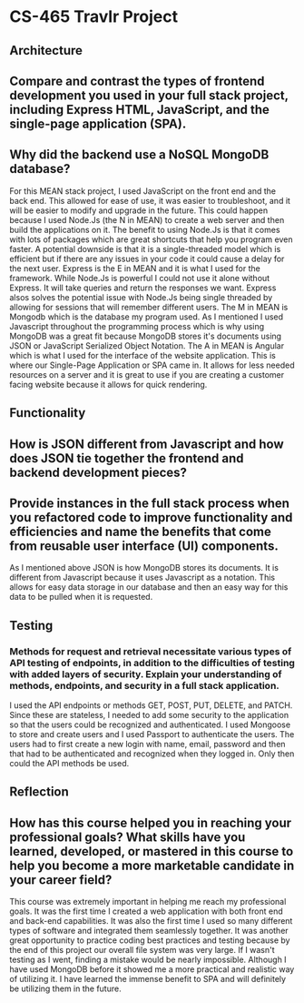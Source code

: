 # CS-465 Travlr Project

## Architecture

## Compare and contrast the types of frontend development you used in your full stack project, including Express HTML, JavaScript, and the single-page application (SPA).
## Why did the backend use a NoSQL MongoDB database?
For this MEAN stack project, I used JavaScript on the front end and the back end. This allowed for ease of use, it was easier to troubleshoot, and it will be easier to modify and upgrade in the future. This could happen because I used Node.Js (the N in MEAN) to create a web server and then build the applications on it. The benefit to using Node.Js is that it comes with lots of packages which are great shortcuts that help you program even faster. A potential downside is that it is a single-threaded model which is efficient but if there are any issues in your code it could cause a delay for the next user. Express is the E in MEAN and it is what I used for the framework. While Node.Js is powerful I could not use it alone without Express. It will take queries and return the responses we want. Express alsos solves the potential issue with Node.Js being single threaded by allowing for sessions that will remember different users. The M in MEAN is Mongodb which is the database my program used. As I mentioned I used Javascript throughout the programming process which is why using MongoDB was a great fit because MongoDB stores it's documents using JSON or JavaScript Serialized Object Notation. The A in MEAN is Angular which is what I used for the interface of the website application. This is where our Single-Page Application or SPA came in. It allows for less needed resources on a server and it is great to use if you are creating a customer facing website because it allows for quick rendering.



## Functionality

## How is JSON different from Javascript and how does JSON tie together the frontend and backend development pieces?
## Provide instances in the full stack process when you refactored code to improve functionality and efficiencies and name the benefits that come from reusable user interface (UI) components.

As I mentioned above JSON is how MongoDB stores its documents. It is different from Javascript because it uses Javascript as a notation. This allows for easy data storage in our database and then an easy way for this data to be pulled when it is requested. 



## Testing

### Methods for request and retrieval necessitate various types of API testing of endpoints, in addition to the difficulties of testing with added layers of security. Explain your understanding of methods, endpoints, and security in a full stack application. 
I used the API endpoints or methods GET, POST, PUT, DELETE, and PATCH. Since these are stateless, I needed to add some security to the application so that the users could be recognized and authenticated. I used Mongoose to store and create users and I used Passport to authenticate the users. The users had to first create a new login with name, email, password and then that had to be authenticated and recognized when they logged in. Only then could the API methods be used. 


## Reflection

## How has this course helped you in reaching your professional goals? What skills have you learned, developed, or mastered in this course to help you become a more marketable candidate in your career field?

This course was extremely important in helping me reach my professional goals. It was the first time I created a web application with both front end and back-end capabilities. It was also the first time I used so many different types of software and integrated them seamlessly together. It was another great opportunity to practice coding best practices and testing because by the end of this project our overall file system was very large. If I wasn't testing as I went, finding a mistake would be nearly impossible. Although I have used MongoDB before it showed me a more practical and realistic way of utilizing it. I have learned the immense benefit to SPA and will definitely be utilizing them in the future. 

